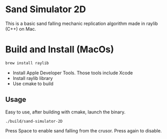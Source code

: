# Sand Simulator 2D

This is a basic sand falling mechanic replication algorithm made in raylib (C++) on Mac.

# Build and Install (MacOs)

```bash
brew install raylib
```
- Install Apple Developer Tools. Those tools include Xcode
- Install raylib library
- Use cmake to build

## Usage

Easy to use, after building with cmake, launch the binary.

```bash
./build/sand-simulator-2D
```

Press Space to enable sand falling from the crusor. Press again to disable.
